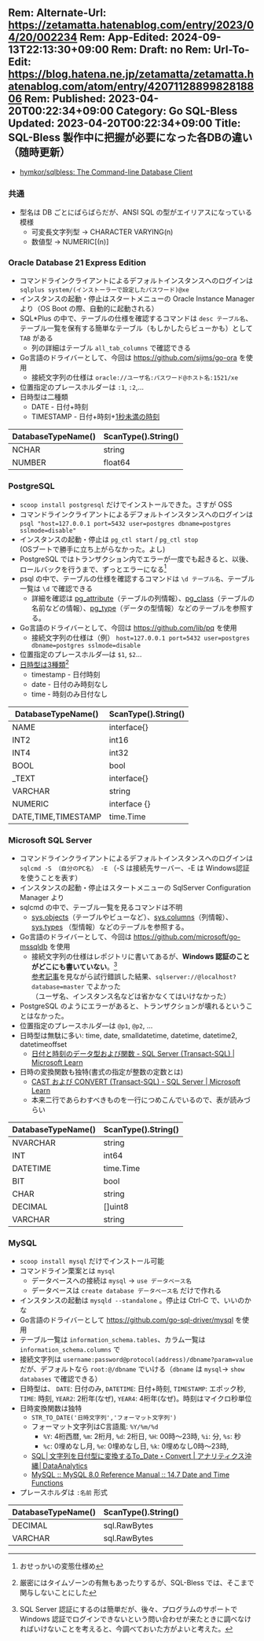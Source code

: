 Rem: Alternate-Url: https://zetamatta.hatenablog.com/entry/2023/04/20/002234
Rem: App-Edited: 2024-09-13T22:13:30+09:00
Rem: Draft: no
Rem: Url-To-Edit: https://blog.hatena.ne.jp/zetamatta/zetamatta.hatenablog.com/atom/entry/4207112889982818806
Rem: Published: 2023-04-20T00:22:34+09:00
Category: Go SQL-Bless
Updated: 2023-04-20T00:22:34+09:00
Title: SQL-Bless 製作中に把握が必要になった各DBの違い（随時更新）
---
+ [hymkor/sqlbless: The Command-line Database Client](https://github.com/hymkor/sqlbless)

### 共通

+ 型名は DB ごとにばらばらだが、ANSI SQL の型がエイリアスになっている模様
    + 可変長文字列型 → CHARACTER VARYING(n)
    + 数値型 → NUMERIC[(n)]

### Oracle Database 21 Express Edition

+ コマンドラインクライアントによるデフォルトインスタンスへのログインは  
`sqlplus system/(インストーラーで設定したパスワード)@xe`
+ インスタンスの起動・停止はスタートメニューの Oracle Instance Manager より（OS Boot の際、自動的に起動される）
+ SQL\*Plus の中で、テーブルの仕様を確認するコマンドは `desc テーブル名`、テーブル一覧を保有する簡単なテーブル（もしかしたらビューかも）として `TAB` がある
    + 列の詳細はテーブル `all_tab_columns` で確認できる
+ Go言語のドライバーとして、今回は https://github.com/sijms/go-ora を使用
    + 接続文字列の仕様は `oracle://ユーザ名:パスワード@ホスト名:1521/xe`
+ 位置指定のプレースホルダーは `:1`, `:2`,…
+ 日時型は二種類
    + DATE - 日付+時刻
    + TIMESTAMP - 日付+時刻+[1秒未満の時刻](https://itsakura.com/orale-date-timestamp)

| DatabaseTypeName() | ScanType().String()
|--------------------|---------------------
| NCHAR              | string
| NUMBER             | float64

### PostgreSQL

+ `scoop install postgresql` だけでインストールできた。さすが OSS
+ コマンドラインクライアントによるデフォルトインスタンスへのログインは  
`psql "host=127.0.0.1 port=5432 user=postgres dbname=postgres sslmode=disable"`
+ インスタンスの起動・停止は `pg_ctl start` / `pg_ctl stop`  
  (OSブートで勝手に立ち上がらなかった。よし)
+ PostgreSQL ではトランザクション内でエラーが一度でも起きると、以後、ロールバックを行うまで、ずっとエラーになる[^osekkai]
+ psql の中で、テーブルの仕様を確認するコマンドは `\d テーブル名`、テーブル一覧は `\d` で確認できる
    + 詳細を確認は [pg\_attribute]（テーブルの列情報）、[pg\_class]（テーブルの名前などの情報）、[pg\_type]（データの型情報）などのテーブルを参照する。
+ Go言語のドライバーとして、今回は https://github.com/lib/pq を使用
    + 接続文字列の仕様は（例） `host=127.0.0.1 port=5432 user=postgres dbname=postgres sslmode=disable`
+ 位置指定のプレースホルダ―は `$1`, `$2`…
+ [日時型は3種類](https://www.postgresql.jp/document/9.2/html/datatype-datetime.html)[^tz]
    + timestamp - 日付時刻
    + date - 日付のみ時刻なし
    + time - 時刻のみ日付なし

[pg\_attribute]: https://www.postgresql.jp/document/9.3/html/catalog-pg-attribute.html
[pg\_class]: https://www.postgresql.jp/document/8.3/html/catalog-pg-class.html
[pg\_type]: https://www.postgresql.jp/document/9.3/html/catalog-pg-type.html

[^tz]: 厳密にはタイムゾーンの有無もあったりするが、SQL-Bless では、そこまで関与しないことにした

| DatabaseTypeName()  | ScanType().String()
|---------------------|--------------------
| NAME                | interface{}
| INT2                | int16
| INT4                | int32
| BOOL                | bool
| \_TEXT              | interface{}
| VARCHAR             | string
| NUMERIC             | interface {}
| DATE,TIME,TIMESTAMP | time.Time

### Microsoft SQL Server 

+ コマンドラインクライアントによるデフォルトインスタンスへのログインは  
`sqlcmd -S （自分のPC名） -E` （-S は接続先サーバー、-E は Windows認証を使うことを表す）
+ インスタンスの起動・停止はスタートメニューの SqlServer Configuration Manager より
+ sqlcmd の中で、テーブル一覧を見るコマンドは不明
    + [sys.objects]（テーブルやビューなど）、[sys.columns]（列情報）、[sys.types] （型情報）などのテーブルを参照する。
+ Go言語のドライバーとして、今回は https://github.com/microsoft/go-mssqldb を使用
    + 接続文字列の仕様はレポジトリに書いてあるが、**Windows 認証のことがどこにも書いていない**。[^winauth]  
        [参考記事]を見ながら試行錯誤した結果、`sqlserver://@localhost?database=master` でよかった  
     （ユーザ名、インスタンス名などは省かなくてはいけなかった）
+ PostgreSQL のようにエラーがあると、トランザクションが壊れるということはなかった。
+ 位置指定のプレースホルダ―は `@p1`, `@p2`, ...
+ 日時型は無駄に多い: time, date, smalldatetime, datetime, datetime2, datetimeoffset
    + [日付と時刻のデータ型および関数 - SQL Server (Transact-SQL) | Microsoft Learn](https://learn.microsoft.com/ja-jp/sql/t-sql/functions/date-and-time-data-types-and-functions-transact-sql?view=sql-server-ver16#DateandTimeDataTypes)
+ 日時の変換関数も独特(書式の指定が整数の定数とは)
    + [CAST および CONVERT (Transact-SQL) - SQL Server | Microsoft Learn](https://learn.microsoft.com/ja-jp/sql/t-sql/functions/cast-and-convert-transact-sql?view=sql-server-ver16)
    + 本来二行であらわすべきものを一行につめこんでいるので、表が読みづらい


| DatabaseTypeName() | ScanType().String()
|--------------------|--------------------
| NVARCHAR           | string
| INT                | int64
| DATETIME           | time.Time
| BIT                | bool
| CHAR               | string
| DECIMAL            | []uint8
| VARCHAR            | string

[sys.objects]: https://learn.microsoft.com/ja-jp/sql/relational-databases/system-catalog-views/sys-objects-transact-sql?view=sql-server-ver16
[sys.columns]: https://learn.microsoft.com/ja-jp/sql/relational-databases/system-catalog-views/sys-columns-transact-sql?view=sql-server-ver16
[sys.types]: https://learn.microsoft.com/ja-jp/sql/relational-databases/system-catalog-views/sys-types-transact-sql?view=sql-server-ver16
[参考記事]: https://user-first.ikyu.co.jp/entry/2017/12/07/180000

### MySQL

+ `scoop install mysql` だけでインストール可能
+ コマンドライン栗案とは `mysql`
    + データベースへの接続は `mysql` → `use データベース名`
    + データベースは `create database データベース名` だけで作れる
+ インスタンスの起動は `mysqld --standalone` 。停止は Ctrl-C で、いいのかな
+ Go言語のドライバーとして https://github.com/go-sql-driver/mysql を使用
+ テーブル一覧は `information_schema.tables`、カラム一覧は `information_schema.columns` で
+ 接続文字列は `username:password@protocol(address)/dbname?param=value` だが、デフォルトなら `root:@/dbname` でいける（`dbname` は `mysql`→ `show databases` で確認できる）
+ 日時型は、 `DATE`: 日付のみ, `DATETIME`: 日付+時刻, `TIMESTAMP`: エポック秒, `TIME`: 時刻, `YEAR2`: 2桁年(なぜ), `YEAR4`: 4桁年(なぜ)。時刻はマイクロ秒単位
+ 日時変換関数は独特
    + `STR_TO_DATE('日時文字列','フォーマット文字列')`
    + フォーマット文字列はC言語風: `%Y/%m/%d`
        + `%Y`: 4桁西暦, `%m`: 2桁月, `%d`: 2桁日, `%H`: 00時〜23時, `%i`: 分, `%s`: 秒
        + `%c`: 0埋めなし月, `%e`: 0埋めなし日, `%k`: 0埋めなし0時〜23時, 
    + [SQL│文字列を日付型に変換するTo_Date・Convert | アナリティクス沖縄│DataAnalytics](https://analytics-okinawa.jp/sql/2292/#index_id4)
    + [MySQL :: MySQL 8.0 Reference Manual :: 14.7 Date and Time Functions](https://dev.mysql.com/doc/refman/8.0/en/date-and-time-functions.html#function_str-to-date)
+ プレースホルダは `:名前` 形式

| DatabaseTypeName() | ScanType().String()
|--------------------|--------------------
| DECIMAL            | sql.RawBytes
| VARCHAR            | sql.RawBytes

[^winauth]: SQL Server 認証にするのは簡単だが、後々、プログラムのサポートでWindows 認証でログインできないという問い合わせが来たときに調べなければいけないことを考えると、今調べておいた方がよいと考えた。
[^osekkai]: おせっかいの変態仕様め
